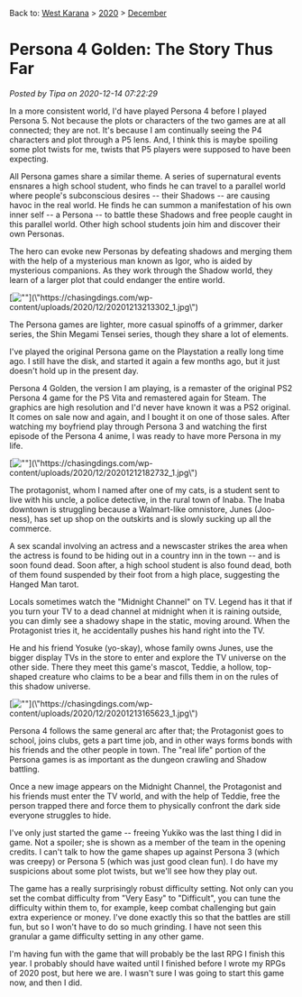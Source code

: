 Back to: [West Karana](/posts/westkarana.md) > [2020](/posts/2020/westkarana.md) > [December](./westkarana.md)
# Persona 4 Golden: The Story Thus Far

*Posted by Tipa on 2020-12-14 07:22:29*


In a more consistent world, I'd have played Persona 4 before I played Persona 5. Not because the plots or characters of the two games are at all connected; they are not. It's because I am continually seeing the P4 characters and plot through a P5 lens. And, I think this is maybe spoiling some plot twists for me, twists that P5 players were supposed to have been expecting.



All Persona games share a similar theme. A series of supernatural events ensnares a high school student, who finds he can travel to a parallel world where people's subconscious desires -- their Shadows -- are causing havoc in the real world. He finds he can summon a manifestation of his own inner self -- a Persona -- to battle these Shadows and free people caught in this parallel world. Other high school students join him and discover their own Personas.



The hero can evoke new Personas by defeating shadows and merging them with the help of a mysterious man known as Igor, who is aided by mysterious companions. As they work through the Shadow world, they learn of a larger plot that could endanger the entire world.



[![\"\"](\"https://chasingdings.com/wp-content/uploads/2020/12/20201213213302_1-1024x576.jpg\")](\"https://chasingdings.com/wp-content/uploads/2020/12/20201213213302_1.jpg\")

The Persona games are lighter, more casual spinoffs of a grimmer, darker series, the Shin Megami Tensei series, though they share a lot of elements.



I've played the original Persona game on the Playstation a really long time ago. I still have the disk, and started it again a few months ago, but it just doesn't hold up in the present day.



Persona 4 Golden, the version I am playing, is a remaster of the original PS2 Persona 4 game for the PS Vita and remastered again for Steam. The graphics are high resolution and I'd never have known it was a PS2 original. It comes on sale now and again, and I bought it on one of those sales. After watching my boyfriend play through Persona 3 and watching the first episode of the Persona 4 anime, I was ready to have more Persona in my life.



[![\"\"](\"https://chasingdings.com/wp-content/uploads/2020/12/20201212182732_1-1024x576.jpg\")](\"https://chasingdings.com/wp-content/uploads/2020/12/20201212182732_1.jpg\")

The protagonist, whom I named after one of my cats, is a student sent to live with his uncle, a police detective, in the rural town of Inaba. The Inaba downtown is struggling because a Walmart-like omnistore, Junes (Joo-ness), has set up shop on the outskirts and is slowly sucking up all the commerce. 



A sex scandal involving an actress and a newscaster strikes the area when the actress is found to be hiding out in a country inn in the town -- and is soon found dead. Soon after, a high school student is also found dead, both of them found suspended by their foot from a high place, suggesting the Hanged Man tarot.



Locals sometimes watch the \"Midnight Channel\" on TV. Legend has it that if you turn your TV to a dead channel at midnight when it is raining outside, you can dimly see a shadowy shape in the static, moving around. When the Protagonist tries it, he accidentally pushes his hand right into the TV.



He and his friend Yosuke (yo-skay), whose family owns Junes, use the bigger display TVs in the store to enter and explore the TV universe on the other side. There they meet this game's mascot, Teddie, a hollow, top-shaped creature who claims to be a bear and fills them in on the rules of this shadow universe.



[![\"\"](\"https://chasingdings.com/wp-content/uploads/2020/12/20201213165623_1-1024x576.jpg\")](\"https://chasingdings.com/wp-content/uploads/2020/12/20201213165623_1.jpg\")

Persona 4 follows the same general arc after that; the Protagonist goes to school, joins clubs, gets a part time job, and in other ways forms bonds with his friends and the other people in town. The \"real life\" portion of the Persona games is as important as the dungeon crawling and Shadow battling.



Once a new image appears on the Midnight Channel, the Protagonist and his friends must enter the TV world, and with the help of Teddie, free the person trapped there and force them to physically confront the dark side everyone struggles to hide.



I've only just started the game -- freeing Yukiko was the last thing I did in game. Not a spoiler; she is shown as a member of the team in the opening credits. I can't talk to how the game shapes up against Persona 3 (which was creepy) or Persona 5 (which was just good clean fun). I do have my suspicions about some plot twists, but we'll see how they play out.



The game has a really surprisingly robust difficulty setting. Not only can you set the combat difficulty from \"Very Easy\" to \"Difficult\", you can tune the difficulty within them to, for example, keep combat challenging but gain extra experience or money. I've done exactly this so that the battles are still fun, but so I won't have to do so much grinding. I have not seen this granular a game difficulty setting in any other game.



I'm having fun with the game that will probably be the last RPG I finish this year. I probably should have waited until I finished before I wrote my RPGs of 2020 post, but here we are. I wasn't sure I was going to start this game now, and then I did.



